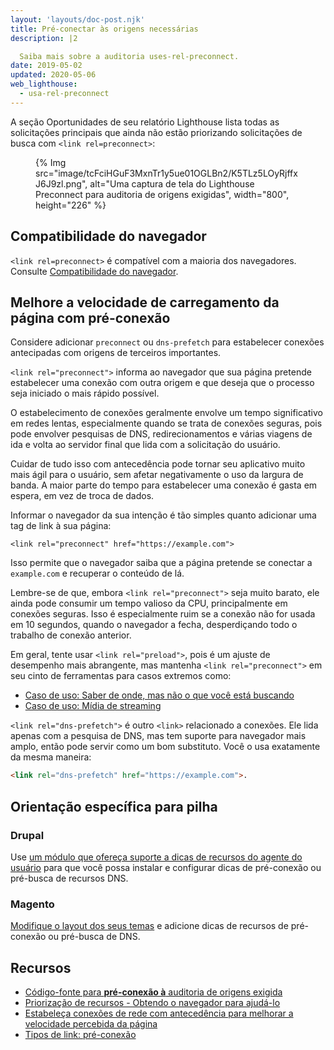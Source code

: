 ```yaml
---
layout: 'layouts/doc-post.njk'
title: Pré-conectar às origens necessárias
description: |2

  Saiba mais sobre a auditoria uses-rel-preconnect.
date: 2019-05-02
updated: 2020-05-06
web_lighthouse:
  - usa-rel-preconnect
---
```


A seção Oportunidades de seu relatório Lighthouse lista todas as solicitações principais que ainda não estão priorizando solicitações de busca com `<link rel=preconnect>`:

<figure>{% Img src="image/tcFciHGuF3MxnTr1y5ue01OGLBn2/K5TLz5LOyRjffxJ6J9zl.png", alt="Uma captura de tela do Lighthouse Preconnect para auditoria de origens exigidas", width="800", height="226" %}</figure>

## Compatibilidade do navegador

`<link rel=preconnect>` é compatível com a maioria dos navegadores. Consulte [Compatibilidade do navegador](https://developer.mozilla.org/docs/Web/HTML/Link_types/preconnect#Browser_compatibility).

## Melhore a velocidade de carregamento da página com pré-conexão

Considere adicionar `preconnect` ou `dns-prefetch` para estabelecer conexões antecipadas com origens de terceiros importantes.

`<link rel="preconnect">` informa ao navegador que sua página pretende estabelecer uma conexão com outra origem e que deseja que o processo seja iniciado o mais rápido possível.

O estabelecimento de conexões geralmente envolve um tempo significativo em redes lentas, especialmente quando se trata de conexões seguras, pois pode envolver pesquisas de DNS, redirecionamentos e várias viagens de ida e volta ao servidor final que lida com a solicitação do usuário.

Cuidar de tudo isso com antecedência pode tornar seu aplicativo muito mais ágil para o usuário, sem afetar negativamente o uso da largura de banda. A maior parte do tempo para estabelecer uma conexão é gasta em espera, em vez de troca de dados.

Informar o navegador da sua intenção é tão simples quanto adicionar uma tag de link à sua página:

`<link rel="preconnect" href="https://example.com">`

Isso permite que o navegador saiba que a página pretende se conectar a `example.com` e recuperar o conteúdo de lá.

Lembre-se de que, embora `<link rel="preconnect">` seja muito barato, ele ainda pode consumir um tempo valioso da CPU, principalmente em conexões seguras. Isso é especialmente ruim se a conexão não for usada em 10 segundos, quando o navegador a fecha, desperdiçando todo o trabalho de conexão anterior.

Em geral, tente usar `<link rel="preload">`, pois é um ajuste de desempenho mais abrangente, mas mantenha `<link rel="preconnect">` em seu cinto de ferramentas para casos extremos como:

- [Caso de uso: Saber de onde, mas não o que você está buscando](https://developers.google.com/web/fundamentals/performance/resource-prioritization#use-case_knowing_where_from_but_not_what_youre_fetching)
- [Caso de uso: Mídia de streaming](https://developers.google.com/web/fundamentals/performance/resource-prioritization#use-case_knowing_where_from_but_not_what_youre_fetching)

`<link rel="dns-prefetch">` é outro `<link>` relacionado a conexões. Ele lida apenas com a pesquisa de DNS, mas tem suporte para navegador mais amplo, então pode servir como um bom substituto. Você o usa exatamente da mesma maneira:

```html
<link rel="dns-prefetch" href="https://example.com">.
```

## Orientação específica para pilha

### Drupal

Use [um módulo que ofereça suporte a dicas de recursos do agente do usuário](https://www.drupal.org/project/project_module?f%5B0%5D=&f%5B1%5D=&f%5B2%5D=&f%5B3%5D=&f%5B4%5D=sm_field_project_type%3Afull&f%5B5%5D=&f%5B6%5D=&text=dns-prefetch&solrsort=iss_project_release_usage+desc&op=Search) para que você possa instalar e configurar dicas de pré-conexão ou pré-busca de recursos DNS.

### Magento

[Modifique o layout dos seus temas](https://devdocs.magento.com/guides/v2.3/frontend-dev-guide/layouts/xml-manage.html) e adicione dicas de recursos de pré-conexão ou pré-busca de DNS.

## Recursos

- [Código-fonte para **pré-conexão à** auditoria de origens exigida](https://developers.google.com/web/fundamentals/performance/resource-prioritization#preconnect)
- [Priorização de recursos - Obtendo o navegador para ajudá-lo](https://developers.google.com/web/fundamentals/performance/resource-prioritization#preconnect)
- [Estabeleça conexões de rede com antecedência para melhorar a velocidade percebida da página](https://web.dev/preconnect-and-dns-prefetch/)
- [Tipos de link: pré-conexão](https://developer.mozilla.org/docs/Web/HTML/Link_types/preconnect#Browser_compatibility)
